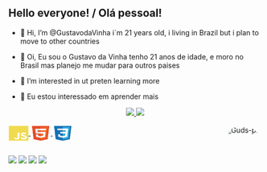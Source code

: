 ## Hello everyone! / Olá pessoal!
  
- 👋 Hi, I’m @GustavodaVinha i´m 21 years old, i living in Brazil but i plan to move to other countries
- 👋 Oi, Eu sou o Gustavo da Vinha tenho 21 anos de idade, e moro no Brasil mas planejo me mudar para outros paises

- 👀 I’m interested in ut preten learning more  
- 👀 Eu estou interessado em aprender mais

<div align="center">
  <a href="https://github.com/GustavodaVinha">
  <img height="150em" src="https://github-readme-stats.vercel.app/api?username=GustavodaVinha&show_icons=true&theme=dark&include_all_commits=true&count_private=true"/>
  <img height="150em" src="https://github-readme-stats.vercel.app/api/top-langs/?username=GustavodaVinha&layout=compact&langs_count=7&theme=dark"/>
</div>
  
  <div style="display: inline_block"><br>
  <img align="center" alt="Guds-Js" height="30" width="40" src="https://raw.githubusercontent.com/devicons/devicon/master/icons/javascript/javascript-plain.svg">
  <img align="center" alt="Guds-HTML" height="30" width="40" src="https://raw.githubusercontent.com/devicons/devicon/master/icons/html5/html5-original.svg">
  <img align="center" alt="Guds-CSS" height="30" width="40" src="https://raw.githubusercontent.com/devicons/devicon/master/icons/css3/css3-original.svg">
  <img align="right" alt="Guds-pic" height="225" style="border-radius:50px;" src="https://i.picasion.com/pic92/4bfd2cdd4210d6ad5b721ce69dc887f7.gif">
</div>
  
  ##
  
<div> 
  <a href="https://instagram.com" target="_blank"><img src="https://img.shields.io/badge/-Instagram-%23E4405F?style=for-the-badge&logo=instagram&logoColor=white" target="_blank"></a>
 	<a href="https://www.twitch.tv/gudssssss" target="_blank"><img src="https://img.shields.io/badge/Twitch-9146FF?style=for-the-badge&logo=twitch&logoColor=white" target="_blank"></a>
  <a href = "mailto:gustavovinha722@gmail.com"><img src="https://img.shields.io/badge/-Gmail-%23333?style=for-the-badge&logo=gmail&logoColor=white" target="_blank"></a>
  <a href="https://www.linkedin.com/in/gustavo-da-vinha-7836a6187/" target="_blank"><img src="https://img.shields.io/badge/-LinkedIn-%230077B5?style=for-the-badge&logo=linkedin&logoColor=white" target="_blank"></a> 

</div>
